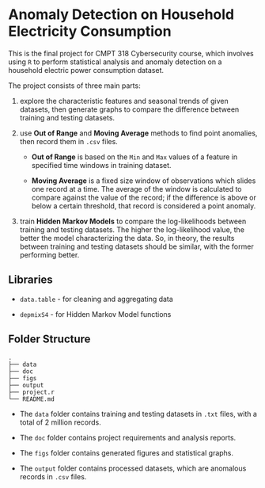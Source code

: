 # Anomaly Detection on Household Electricity Consumption

This is the final project for CMPT 318 Cybersecurity course, which involves using `R` to perform statistical analysis and anomaly detection on a household electric power consumption dataset.

The project consists of three main parts:

1. explore the characteristic features and seasonal trends of given datasets, then generate graphs to compare the difference between training and testing datasets.

2. use **Out of Range** and **Moving Average** methods to find point anomalies, then record them in `.csv` files.

    * **Out of Range** is based on the `Min` and `Max` values of a feature in specified time windows in training dataset.

    * **Moving Average** is a fixed size window of observations which slides one record at a time. The average of the window is calculated to compare against the value of the record; if the difference is above or below a certain threshold, that record is considered a point anomaly.

3. train **Hidden Markov Models** to compare the log-likelihoods between training and testing datasets. The higher the log-likelihood value, the better the model characterizing the data. So, in theory, the results between training and testing datasets should be similar, with the former performing better.

## Libraries

* `data.table` - for cleaning and aggregating data

* `depmixS4` - for Hidden Markov Model functions

## Folder Structure

    .
    ├── data
    ├── doc
    ├── figs
    ├── output
    ├── project.r
    └── README.md

* The `data` folder contains training and testing datasets in `.txt` files, with a total of 2 million records.

* The `doc` folder contains project requirements and analysis reports.

* The `figs` folder contains generated figures and statistical graphs.

* The `output` folder contains processed datasets, which are anomalous records in `.csv` files.
